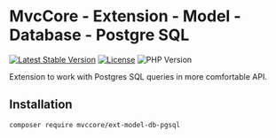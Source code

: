 # MvcCore - Extension - Model - Database - Postgre SQL

[![Latest Stable Version](https://img.shields.io/badge/Stable-v5.1.1-brightgreen.svg?style=plastic)](https://github.com/mvccore/ext-model-db-pgsql/releases)
[![License](https://img.shields.io/badge/License-BSD%203-brightgreen.svg?style=plastic)](https://mvccore.github.io/docs/mvccore/5.0.0/LICENSE.md)
![PHP Version](https://img.shields.io/badge/PHP->=5.4-brightgreen.svg?style=plastic)

Extension to work with Postgres SQL queries in more comfortable API.

## Installation
```shell
composer require mvccore/ext-model-db-pgsql
```